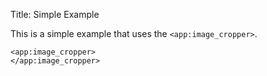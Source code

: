 Title: Simple Example

This is a simple example that uses the `<app:image_cropper>`.
	
	<app:image_cropper>
	</app:image_cropper>
	
